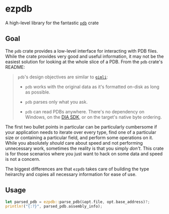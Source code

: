 # ezpdb

A high-level library for the fantastic [`pdb`](https://crates.io/crates/pdb) crate

## Goal

The `pdb` crate provides a low-level interface for interacting with PDB files. While the crate provides very good and useful information, it may not be the easiest solution for looking at the whole slice of a PDB. From the `pdb` crate's README:

>`pdb`'s design objectives are similar to
>[`gimli`](https://github.com/gimli-rs/gimli):
>
>* `pdb` works with the original data as it's formatted on-disk as long as
>  possible.
>
>* `pdb` parses only what you ask.
>
>* `pdb` can read PDBs anywhere. There's no dependency on Windows, on the
>  [DIA SDK](https://msdn.microsoft.com/en-us/library/x93ctkx8.aspx), or on
>  the target's native byte ordering.

The first two bullet points in particular can be particularly cumbersome if your application needs to iterate over every type, find one of a particular size or containing a particular field, and perform some operations on it. While you absolutely *should* care about speed and not performing unnecessary work, sometimes the reality is that you simply *don't*. This crate is for those scenarios where you just want to hack on some data and speed is not a concern.

The biggest differences are that `ezpdb` takes care of building the type heirarchy and copies all necessary information for ease of use.

## Usage

```rust
let parsed_pdb = ezpdb::parse_pdb(&opt.file, opt.base_address)?;
println!("{:?}", parsed_pdb.assembly_info);
```